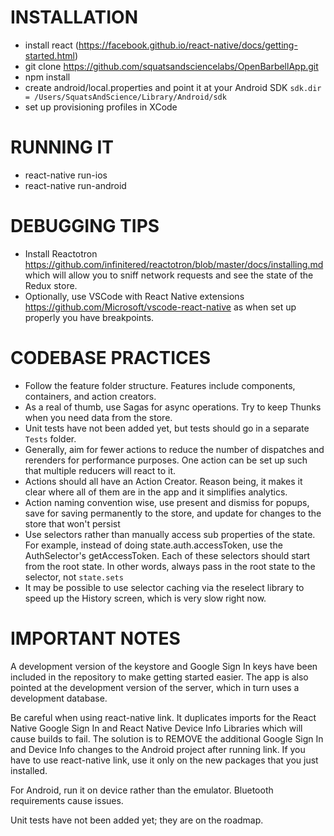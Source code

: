 # INSTALLATION

* install react (https://facebook.github.io/react-native/docs/getting-started.html)
* git clone https://github.com/squatsandsciencelabs/OpenBarbellApp.git
* npm install
* create android/local.properties and point it at your Android SDK `sdk.dir = /Users/SquatsAndScience/Library/Android/sdk`
* set up provisioning profiles in XCode 

# RUNNING IT

* react-native run-ios
* react-native run-android

# DEBUGGING TIPS

* Install Reactotron https://github.com/infinitered/reactotron/blob/master/docs/installing.md which will allow you to sniff network requests and see the state of the Redux store.
* Optionally, use VSCode with React Native extensions https://github.com/Microsoft/vscode-react-native as when set up properly you have breakpoints.

# CODEBASE PRACTICES

* Follow the feature folder structure. Features include components, containers, and action creators.
* As a real of thumb, use Sagas for async operations. Try to keep Thunks when you need data from the store.
* Unit tests have not been added yet, but tests should go in a separate `Tests` folder.
* Generally, aim for fewer actions to reduce the number of dispatches and rerenders for performance purposes. One action can be set up such that multiple reducers will react to it.
* Actions should all have an Action Creator. Reason being, it makes it clear where all of them are in the app and it simplifies analytics.
* Action naming convention wise, use present and dismiss for popups, save for saving permanently to the store, and update for changes to the store that won't persist
* Use selectors rather than manually access sub properties of the state. For example, instead of doing state.auth.accessToken, use the AuthSelector's getAccessToken. Each of these selectors should start from the root state. In other words, always pass in the root state to the selector, not `state.sets`
* It may be possible to use selector caching via the reselect library to speed up the History screen, which is very slow right now.

# IMPORTANT NOTES

A development version of the keystore and Google Sign In keys have been included in the repository to make getting started easier. The app is also pointed at the development version of the server, which in turn uses a development database.

Be careful when using react-native link. It duplicates imports for the React Native Google Sign In and React Native Device Info Libraries which will cause builds to fail. The solution is to REMOVE the additional Google Sign In and Device Info changes to the Android project after running link. If you have to use react-native link, use it only on the new packages that you just installed.

For Android, run it on device rather than the emulator. Bluetooth requirements cause issues.

Unit tests have not been added yet; they are on the roadmap.